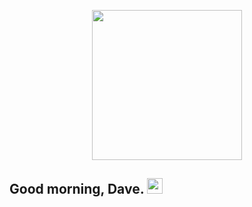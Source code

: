 <p id = "header" align="center">
    <img src="https://media.giphy.com/media/wypKXPQggwaCA/giphy.gif" width="240", height = "240"/>
    <h2>
        Good morning, Dave.
        <img src="https://media.giphy.com/media/hvRJCLFzcasrR4ia7z/giphy.gif" width="25px"/>
    </h2>
    <img src="https://komarev.com/ghpvc/?username=your-github-username&style=flat-square&color=blue" alt=""/>
</p>


 



<!--
**roBertus31/roBertus31** is a ✨ _special_ ✨ repository because its `README.md` (this file) appears on your GitHub profile.

Here are some ideas to get you started:

- 🔭 I’m currently working on ...
- 🌱 I’m currently learning ...
- 👯 I’m looking to collaborate on ...
- 🤔 I’m looking for help with ...
- 💬 Ask me about ...
- 📫 How to reach me: ...
- 😄 Pronouns: ...
- ⚡ Fun fact: ...
-->
